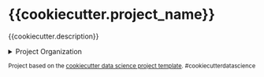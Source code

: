 {{cookiecutter.project_name}}
==============================

{{cookiecutter.description}}

<details><summary>Project Organization</summary>

    ├── .env               <- Environment variable that can be parsed by `python-dotenv` package.
    ├── .gitignore         <- Files you DO NOT want to put into source control.
    ├── README.md          <- The top-level README for developers using this project.
    ├── data
    │   ├── external       <- Data from third party sources.
    │   ├── interim        <- Intermediate data that has been transformed.
    │   ├── processed      <- The final, canonical data sets for modeling.
    │   └── raw            <- The original, immutable data dump.
    │
    ├── docs               <- A default Sphinx project; see sphinx-doc.org for details
    │
    ├── models             <- Trained and serialized models, model predictions, or model summaries
    │
    ├── notebooks          <- Jupyter notebooks. Naming convention is a number (for ordering),
    │                         the creator's initials, and a short `-` delimited description, e.g.
    │                         `1.0-jqp-initial-data-exploration`.
    │
    ├── references         <- Data dictionaries, manuals, and all other explanatory materials.
    │
    ├── reports            <- Generated analysis as HTML, PDF, LaTeX, etc.
    │   └── figures        <- Generated graphics and figures to be used in reporting
    │
    ├── environment.yml    <- A declarative way to reproduce or set up Conda python environment.
    │
    ├── setup.py           <- makes project pip installable (pip install -e .) so src can be imported
    ├── scripts            <- All other helper Bash or PowerShell scripts
    ├── src                <- Source code for use in this project.
    │   ├── __init__.py    <- Makes src a Python module
    │   │
    │   ├── data           <- Scripts to download or generate data
    │   │   └── make_dataset.py
    │   │
    │   ├── features       <- Scripts to turn raw data into features for modeling
    │   │   └── build_features.py
    │   │
    │   ├── models         <- Scripts to train models and then use trained models to make
    │   │   │                 predictions
    │   │   ├── predict_model.py
    │   │   └── train_model.py
    |   ├── mssql          <- Any SQL Stored Procedures, Queries files
    |   |   |
    |   |   └── sample.sql
    │   │
    |   ├── tests          <- Any Unit Test, Mock Test and Test configuration files
    |   |   |
    |   |   ├── conftest.py
    |   |   ├── mock_test.py
    |   |   └── unit_test.py
    |   | 
    │   └── visualization  <- Scripts to create exploratory and results oriented visualizations
    │       └── visualize.py
    │
    └── config.ini            <- Config file to store SQL connection strings

</details>


<p><small>Project based on the <a target="_blank" href="https://drivendata.github.io/cookiecutter-data-science/">cookiecutter data science project template</a>. #cookiecutterdatascience</small></p>
